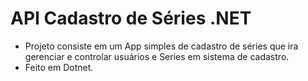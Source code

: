 # API Cadastro de Séries .NET

* Projeto consiste em um App simples de cadastro de séries que ira gerenciar e controlar usuários e Series em sistema de cadastro.<br/>
* Feito em Dotnet.
